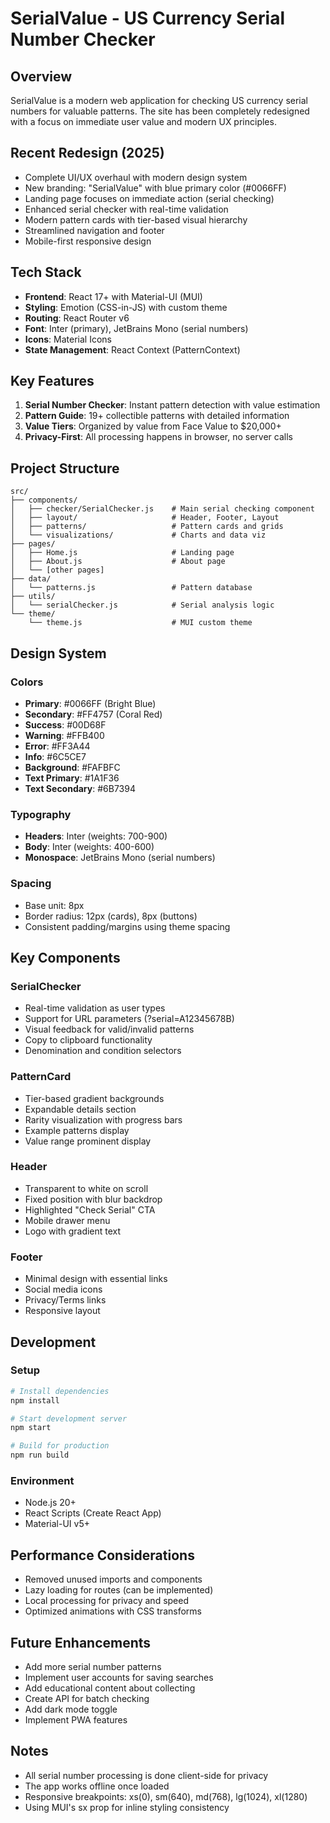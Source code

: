 # SerialValue - US Currency Serial Number Checker

## Overview
SerialValue is a modern web application for checking US currency serial numbers for valuable patterns. The site has been completely redesigned with a focus on immediate user value and modern UX principles.

## Recent Redesign (2025)
- Complete UI/UX overhaul with modern design system
- New branding: "SerialValue" with blue primary color (#0066FF)
- Landing page focuses on immediate action (serial checking)
- Enhanced serial checker with real-time validation
- Modern pattern cards with tier-based visual hierarchy
- Streamlined navigation and footer
- Mobile-first responsive design

## Tech Stack
- **Frontend**: React 17+ with Material-UI (MUI)
- **Styling**: Emotion (CSS-in-JS) with custom theme
- **Routing**: React Router v6
- **Font**: Inter (primary), JetBrains Mono (serial numbers)
- **Icons**: Material Icons
- **State Management**: React Context (PatternContext)

## Key Features
1. **Serial Number Checker**: Instant pattern detection with value estimation
2. **Pattern Guide**: 19+ collectible patterns with detailed information
3. **Value Tiers**: Organized by value from Face Value to $20,000+
4. **Privacy-First**: All processing happens in browser, no server calls

## Project Structure
```
src/
├── components/
│   ├── checker/SerialChecker.js    # Main serial checking component
│   ├── layout/                     # Header, Footer, Layout
│   ├── patterns/                   # Pattern cards and grids
│   └── visualizations/             # Charts and data viz
├── pages/
│   ├── Home.js                     # Landing page
│   ├── About.js                    # About page
│   └── [other pages]
├── data/
│   └── patterns.js                 # Pattern database
├── utils/
│   └── serialChecker.js            # Serial analysis logic
└── theme/
    └── theme.js                    # MUI custom theme
```

## Design System

### Colors
- **Primary**: #0066FF (Bright Blue)
- **Secondary**: #FF4757 (Coral Red)
- **Success**: #00D68F
- **Warning**: #FFB400
- **Error**: #FF3A44
- **Info**: #6C5CE7
- **Background**: #FAFBFC
- **Text Primary**: #1A1F36
- **Text Secondary**: #6B7394

### Typography
- **Headers**: Inter (weights: 700-900)
- **Body**: Inter (weights: 400-600)
- **Monospace**: JetBrains Mono (serial numbers)

### Spacing
- Base unit: 8px
- Border radius: 12px (cards), 8px (buttons)
- Consistent padding/margins using theme spacing

## Key Components

### SerialChecker
- Real-time validation as user types
- Support for URL parameters (?serial=A12345678B)
- Visual feedback for valid/invalid patterns
- Copy to clipboard functionality
- Denomination and condition selectors

### PatternCard
- Tier-based gradient backgrounds
- Expandable details section
- Rarity visualization with progress bars
- Example patterns display
- Value range prominent display

### Header
- Transparent to white on scroll
- Fixed position with blur backdrop
- Highlighted "Check Serial" CTA
- Mobile drawer menu
- Logo with gradient text

### Footer
- Minimal design with essential links
- Social media icons
- Privacy/Terms links
- Responsive layout

## Development

### Setup
```bash
# Install dependencies
npm install

# Start development server
npm start

# Build for production
npm run build
```

### Environment
- Node.js 20+
- React Scripts (Create React App)
- Material-UI v5+

## Performance Considerations
- Removed unused imports and components
- Lazy loading for routes (can be implemented)
- Local processing for privacy and speed
- Optimized animations with CSS transforms

## Future Enhancements
- Add more serial number patterns
- Implement user accounts for saving searches
- Add educational content about collecting
- Create API for batch checking
- Add dark mode toggle
- Implement PWA features

## Notes
- All serial number processing is done client-side for privacy
- The app works offline once loaded
- Responsive breakpoints: xs(0), sm(640), md(768), lg(1024), xl(1280)
- Using MUI's sx prop for inline styling consistency